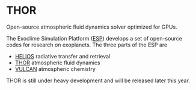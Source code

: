 # THOR
Open-source atmospheric fluid dynamics solver optimized for GPUs.

The Exoclime Simulation Platform ([ESP][1]) develops a set of open-source codes
for research on exoplanets. The three parts of the ESP are
  - [HELIOS][2] radiative transfer and retrieval
  - [THOR][3] atmospheric fluid dynamics
  - [VULCAN][4] atmospheric chemistry

THOR is still under heavy development and will be released later this year.

[1]: http://www.exoclime.net
[2]: https://github.com/exoclime/HELIOS
[3]: https://github.com/exoclime/THOR
[4]: https://github.com/exoclime/VULCAN
